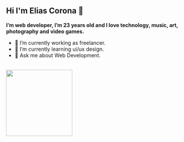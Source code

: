 ## Hi I'm Elias Corona 👋

**I’m web developer, I’m 23 years old and I love technology, music, art, photography and video games.**

- 🔭 I’m currently working as freelancer.
- 🌱 I’m currently learning ui/ux design.
- 💬 Ask me about Web Development.

<br>

<div>
  <a haref="" _targe="blank">
  <img height="180em" src="https://github-readme-stats.vercel.app/api?username=EliasFCoronaMal&show_icons=true&theme=dark"/>
</div>
 
 
<!--
**EliasFCoronaMal/EliasFCoronaMal** is a ✨ _special_ ✨ repository because its `README.md` (this file) appears on your GitHub profile.

Here are some ideas to get you started:

- 🔭 I’m currently working on ...
- 🌱 I’m currently learning ...
- 👯 I’m looking to collaborate on ...
- 🤔 I’m looking for help with ...
- 💬 Ask me about ...
- 📫 How to reach me: ...
- 😄 Pronouns: ...
- ⚡ Fun fact: ...
-->
